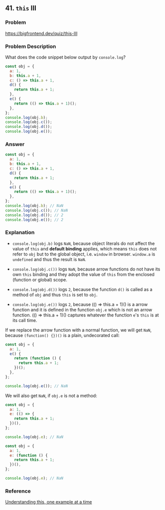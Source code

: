 ## 41. `this` III

### Problem

https://bigfrontend.dev/quiz/this-III

### Problem Description

What does the code snippet below output by `console.log`?

```js
const obj = {
  a: 1,
  b: this.a + 1,
  c: () => this.a + 1,
  d() {
    return this.a + 1;
  },
  e() {
    return (() => this.a + 1)();
  },
};
console.log(obj.b);
console.log(obj.c());
console.log(obj.d());
console.log(obj.e());
```

### Answer

```js
const obj = {
  a: 1,
  b: this.a + 1,
  c: () => this.a + 1,
  d() {
    return this.a + 1;
  },
  e() {
    return (() => this.a + 1)();
  },
};
console.log(obj.b); // NaN
console.log(obj.c()); // NaN
console.log(obj.d()); // 2
console.log(obj.e()); // 2
```

### Explanation

- `console.log(obj.b)` logs `NaN`, because object literals do not affect the value of `this` and **default binding** applies, which means `this` does not refer to `obj` but to the global object, i.e. `window` in browser. `window.a` is `undefined` and thus the result is `NaN`.

- `console.log(obj.c())` logs `NaN`, because arrow functions do not have its own `this` binding and they adopt the value of `this` from the enclosed (function or global) scope.

- `console.log(obj.d())` logs `2`, because the function `d()` is called as a method of `obj` and thus `this` is set to `obj`.

- `console.log(obj.e())` logs `2`, because (() => this.a + 1)() is a arrow function and it is defined in the function `obj.e` which is not an arrow function. (() => this.a + 1)() captures whatever the function `e`'s `this` is at its call time.

If we replace the arrow function with a normal function, we will get `NaN`, because `(function() {})()` is a plain, undecorated call:

```js
const obj = {
  a: 1,
  e() {
    return (function () {
      return this.a + 1;
    })();
  },
};

console.log(obj.e()); // NaN
```

We will also get `NaN`, if `obj.e` is not a method:

```js
const obj = {
  a: 1,
  e: (() => {
    return this.a + 1;
  })(),
};

console.log(obj.e); // NaN
```

```js
const obj = {
  a: 1,
  e: (function () {
    return this.a + 1;
  })(),
};

console.log(obj.e); // NaN
```

### Reference

[Understanding this, one example at a time](https://www.karenjs.com/blog/understanding-this-one-example-at-a-time/#arrow-function)
